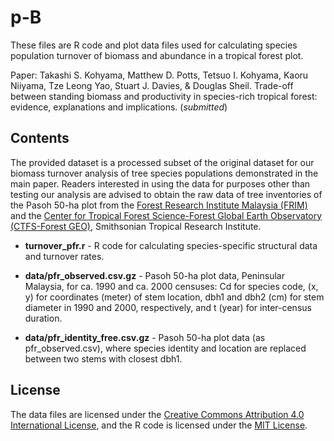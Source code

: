 # p-B

These files are R code and plot data files used for calculating species population turnover of biomass and abundance in a tropical forest plot.

Paper: Takashi S. Kohyama, Matthew D. Potts, Tetsuo I. Kohyama, Kaoru Niiyama, Tze Leong Yao, Stuart J. Davies, & Douglas Sheil. Trade-off between standing biomass and productivity in species-rich tropical forest: evidence, explanations and implications. (*submitted*)

## Contents

The provided dataset is a processed subset of the original dataset for our biomass turnover analysis of tree species populations demonstrated in the main paper. Readers interested in using the data for purposes other than testing our analysis are advised to obtain the raw data of tree inventories of the Pasoh 50-ha plot from the [Forest Research Institute Malaysia (FRIM)](https://www.frim.gov.my) and the [Center for Tropical Forest Science-Forest Global Earth Observatory (CTFS-Forest GEO)](https://forestgeo.si.edu/ctfs-forestgeo-worldwide-network-monitoring-forests-era-global-change), Smithsonian Tropical Research Institute.

* **turnover_pfr.r** - R code for calculating species-specific structural data and turnover rates.

* **data/pfr_observed.csv.gz** - Pasoh 50-ha plot data, Peninsular Malaysia, for ca. 1990 and ca. 2000 censuses: Cd for species code, (x, y) for coordinates (meter) of stem location, dbh1 and dbh2 (cm) for stem diameter in 1990 and 2000, respectively, and t (year) for inter-census duration.

* **data/pfr_identity_free.csv.gz** - Pasoh 50-ha plot data (as pfr_observed.csv), where species identity and location are replaced between two stems with closest dbh1.

## License

The data files are licensed under the [Creative Commons Attribution 4.0 International License](LICENSE-CC-BY), and the R code is licensed under the [MIT License](LICENSE-MIT).
